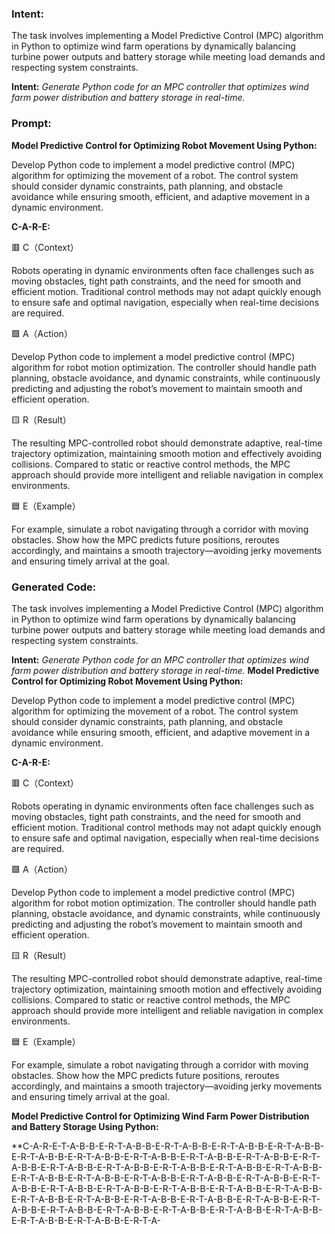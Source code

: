 ### Intent:
The task involves implementing a Model Predictive Control (MPC) algorithm in Python to optimize wind farm operations by dynamically balancing turbine power outputs and battery storage while meeting load demands and respecting system constraints.  

**Intent:** *Generate Python code for an MPC controller that optimizes wind farm power distribution and battery storage in real-time.*

### Prompt:
**Model Predictive Control for Optimizing Robot Movement Using Python:**

Develop Python code to implement a model predictive control (MPC) algorithm for optimizing the movement of a robot. The control system should consider dynamic constraints, path planning, and obstacle avoidance while ensuring smooth, efficient, and adaptive movement in a dynamic environment.

**C-A-R-E:**

🟥 C（Context）

Robots operating in dynamic environments often face challenges such as moving obstacles, tight path constraints, and the need for smooth and efficient motion. Traditional control methods may not adapt quickly enough to ensure safe and optimal navigation, especially when real-time decisions are required.

🟩 A（Action）

Develop Python code to implement a model predictive control (MPC) algorithm for robot motion optimization. The controller should handle path planning, obstacle avoidance, and dynamic constraints, while continuously predicting and adjusting the robot’s movement to maintain smooth and efficient operation.

🟨 R（Result）

The resulting MPC-controlled robot should demonstrate adaptive, real-time trajectory optimization, maintaining smooth motion and effectively avoiding collisions. Compared to static or reactive control methods, the MPC approach should provide more intelligent and reliable navigation in complex environments.

🟦 E（Example）

For example, simulate a robot navigating through a corridor with moving obstacles. Show how the MPC predicts future positions, reroutes accordingly, and maintains a smooth trajectory—avoiding jerky movements and ensuring timely arrival at the goal.

### Generated Code:
The task involves implementing a Model Predictive Control (MPC) algorithm in Python to optimize wind farm operations by dynamically balancing turbine power outputs and battery storage while meeting load demands and respecting system constraints.  

**Intent:** *Generate Python code for an MPC controller that optimizes wind farm power distribution and battery storage in real-time.*
**Model Predictive Control for Optimizing Robot Movement Using Python:**

Develop Python code to implement a model predictive control (MPC) algorithm for optimizing the movement of a robot. The control system should consider dynamic constraints, path planning, and obstacle avoidance while ensuring smooth, efficient, and adaptive movement in a dynamic environment.

**C-A-R-E:**

🟥 C（Context）

Robots operating in dynamic environments often face challenges such as moving obstacles, tight path constraints, and the need for smooth and efficient motion. Traditional control methods may not adapt quickly enough to ensure safe and optimal navigation, especially when real-time decisions are required.

🟩 A（Action）

Develop Python code to implement a model predictive control (MPC) algorithm for robot motion optimization. The controller should handle path planning, obstacle avoidance, and dynamic constraints, while continuously predicting and adjusting the robot’s movement to maintain smooth and efficient operation.

🟨 R（Result）

The resulting MPC-controlled robot should demonstrate adaptive, real-time trajectory optimization, maintaining smooth motion and effectively avoiding collisions. Compared to static or reactive control methods, the MPC approach should provide more intelligent and reliable navigation in complex environments.

🟦 E（Example）

For example, simulate a robot navigating through a corridor with moving obstacles. Show how the MPC predicts future positions, reroutes accordingly, and maintains a smooth trajectory—avoiding jerky movements and ensuring timely arrival at the goal.

**Model Predictive Control for Optimizing Wind Farm Power Distribution and Battery Storage Using Python:**

**C-A-R-E-T-A-B-B-E-R-T-A-B-B-E-R-T-A-B-B-E-R-T-A-B-B-E-R-T-A-B-B-E-R-T-A-B-B-E-R-T-A-B-B-E-R-T-A-B-B-E-R-T-A-B-B-E-R-T-A-B-B-E-R-T-A-B-B-E-R-T-A-B-B-E-R-T-A-B-B-E-R-T-A-B-B-E-R-T-A-B-B-E-R-T-A-B-B-E-R-T-A-B-B-E-R-T-A-B-B-E-R-T-A-B-B-E-R-T-A-B-B-E-R-T-A-B-B-E-R-T-A-B-B-E-R-T-A-B-B-E-R-T-A-B-B-E-R-T-A-B-B-E-R-T-A-B-B-E-R-T-A-B-B-E-R-T-A-B-B-E-R-T-A-B-B-E-R-T-A-B-B-E-R-T-A-B-B-E-R-T-A-B-B-E-R-T-A-B-B-E-R-T-A-B-B-E-R-T-A-B-B-E-R-T-A-B-B-E-R-T-A-B-B-E-R-T-A-B-B-E-R-T-A-B-B-E-R-T-A-B-B-E-R-T-A-
